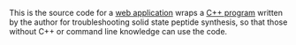 This is the source code for a [web application](https://evanmunro.shinyapps.io/peptide-checker-app/) wraps a [C++ program](https://github.com/evanmunro/peptide-checker) written by the author for troubleshooting solid state peptide synthesis, so that those without C++ or command line knowledge can use the code. 
